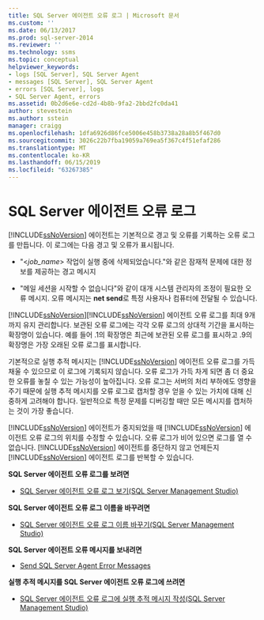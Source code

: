```yaml
---
title: SQL Server 에이전트 오류 로그 | Microsoft 문서
ms.custom: ''
ms.date: 06/13/2017
ms.prod: sql-server-2014
ms.reviewer: ''
ms.technology: ssms
ms.topic: conceptual
helpviewer_keywords:
- logs [SQL Server], SQL Server Agent
- messages [SQL Server], SQL Server Agent
- errors [SQL Server], logs
- SQL Server Agent, errors
ms.assetid: 0b2d6e6e-cd2d-4b8b-9fa2-2bbd2fc0da41
author: stevestein
ms.author: sstein
manager: craigg
ms.openlocfilehash: 1dfa6926d86fce5006e458b3738a28a8b5f467d0
ms.sourcegitcommit: 3026c22b7fba19059a769ea5f367c4f51efaf286
ms.translationtype: MT
ms.contentlocale: ko-KR
ms.lasthandoff: 06/15/2019
ms.locfileid: "63267385"
---
```

# <a name="sql-server-agent-error-log"></a>SQL Server 에이전트 오류 로그
  [!INCLUDE[ssNoVersion](../../includes/ssnoversion-md.md)] 에이전트는 기본적으로 경고 및 오류를 기록하는 오류 로그를 만듭니다. 이 로그에는 다음 경고 및 오류가 표시됩니다.  
  
-   "\<*job_name*> 작업이 실행 중에 삭제되었습니다."와 같은 잠재적 문제에 대한 정보를 제공하는 경고 메시지  
  
-   "메일 세션을 시작할 수 없습니다"와 같이 대개 시스템 관리자의 조정이 필요한 오류 메시지. 오류 메시지는 **net send**로 특정 사용자나 컴퓨터에 전달될 수 있습니다.  
  
 [!INCLUDE[ssNoVersion](../../includes/ssnoversion-md.md)][!INCLUDE[ssNoVersion](../../includes/ssnoversion-md.md)] 에이전트 오류 로그를 최대 9개까지 유지 관리합니다. 보관된 오류 로그에는 각각 오류 로그의 상대적 기간을 표시하는 확장명이 있습니다. 예를 들어 .1의 확장명은 최근에 보관된 오류 로그를 표시하고 .9의 확장명은 가장 오래된 오류 로그를 표시합니다.  
  
 기본적으로 실행 추적 메시지는 [!INCLUDE[ssNoVersion](../../includes/ssnoversion-md.md)] 에이전트 오류 로그를 가득 채울 수 있으므로 이 로그에 기록되지 않습니다. 오류 로그가 가득 차게 되면 좀 더 중요한 오류를 놓칠 수 있는 가능성이 높아집니다. 오류 로그는 서버의 처리 부하에도 영향을 주기 때문에 실행 추적 메시지를 오류 로그로 캡처할 경우 얻을 수 있는 가치에 대해 신중하게 고려해야 합니다. 일반적으로 특정 문제를 디버깅할 때만 모든 메시지를 캡처하는 것이 가장 좋습니다.  
  
 [!INCLUDE[ssNoVersion](../../includes/ssnoversion-md.md)] 에이전트가 중지되었을 때 [!INCLUDE[ssNoVersion](../../includes/ssnoversion-md.md)] 에이전트 오류 로그의 위치를 수정할 수 있습니다. 오류 로그가 비어 있으면 로그를 열 수 없습니다. [!INCLUDE[ssNoVersion](../../includes/ssnoversion-md.md)] 에이전트를 중단하지 않고 언제든지 [!INCLUDE[ssNoVersion](../../includes/ssnoversion-md.md)] 에이전트 로그를 반복할 수 있습니다.  
  
 **SQL Server 에이전트 오류 로그를 보려면**  
  
-   [SQL Server 에이전트 오류 로그 보기&#40;SQL Server Management Studio&#41;](view-sql-server-agent-error-log-sql-server-management-studio.md) 
  
 **SQL Server 에이전트 오류 로그 이름을 바꾸려면**  
  
-   [SQL Server 에이전트 오류 로그 이름 바꾸기&#40;SQL Server Management Studio&#41;](rename-a-sql-server-agent-error-log-sql-server-management-studio.md)  
  
 **SQL Server 에이전트 오류 메시지를 보내려면**  
  
-   [Send SQL Server Agent Error Messages](send-sql-server-agent-error-messages.md)  
  
 **실행 추적 메시지를 SQL Server 에이전트 오류 로그에 쓰려면**  
  
-   [SQL Server 에이전트 오류 로그에 실행 추적 메시지 작성&#40;SQL Server Management Studio&#41;](write-execution-trace-messages-to-sql-server-agent-log-ssms.md)  
  
  

